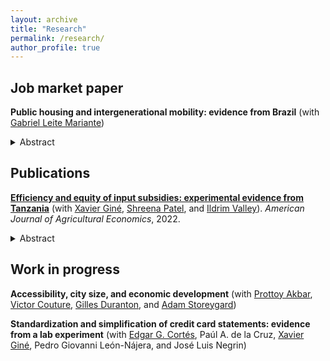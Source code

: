 ```yaml
---
layout: archive
title: "Research"
permalink: /research/
author_profile: true
---
```


## Job market paper

**Public housing and intergenerational mobility: evidence from Brazil** (with [Gabriel Leite Mariante](https://www.gleitemariante.com/home))  
<details class="abstract">
<summary>Abstract</summary>
<p>Short abstract goes here.</p>
</details>

## Publications
[**Efficiency and equity of input subsidies: experimental evidence from Tanzania**]((https://onlinelibrary.wiley.com/doi/abs/10.1111/ajae.12314)) (with [Xavier Giné](https://sites.google.com/site/decrgxaviergine/home), [Shreena Patel](https://www.dfc.gov/who-we-are/shreena-patel), and [Ildrim Valley](https://www.theigc.org/people/ildirim-valley)). *American Journal of Agricultural Economics*, 2022.
<details class="abstract">
<summary>Abstract</summary>
<p>Input subsidy programs (ISP) often have two conflicting targeting goals: selecting individuals with the highest marginal return to inputs on efficiency grounds, or the poorest individuals on equity grounds, allowing for a secondary market to restore efficiency gains. To study this targeting dilemma, we implement a field experiment where beneficiaries of an ISP were selected via a lottery or a local committee. In lottery villages, we find evidence of displacement of private fertilizer and of a secondary market as beneficiaries are more likely to sell inputs to non-beneficiaries. In contrast, in non-lottery villages we find no evidence of displacement nor of elite capture. The impacts of the ISP on agricultural productivity and welfare are limited, suggesting that resources should be directed at complementary investments, such as improving soil quality and irrigation.</p>
</details>

## Work in progress
**Accessibility, city size, and economic development** (with [Prottoy Akbar](https://www.prottoyamanakbar.com/), [Victor Couture](https://www.victorcouture.org/), [Gilles Duranton](https://real-faculty.wharton.upenn.edu/duranton/), and [Adam Storeygard](https://sites.google.com/site/adamstoreygard/))

**Standardization and simplification of credit card statements: evidence from a lab experiment** (with [Edgar G. Cortés](https://ecortesq.weebly.com/), Paúl A. de la Cruz, [Xavier Giné](https://sites.google.com/site/decrgxaviergine/home), Pedro Giovanni León-Nájera, and José Luis Negrin)
